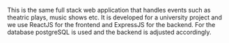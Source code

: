 This is the same full stack web application that handles events such as theatric plays, music shows etc.
It is developed for a university project and we use ReactJS for the frontend and ExpressJS for the backend.
For the database postgreSQL is used and the backend is adjusted accordingly.
